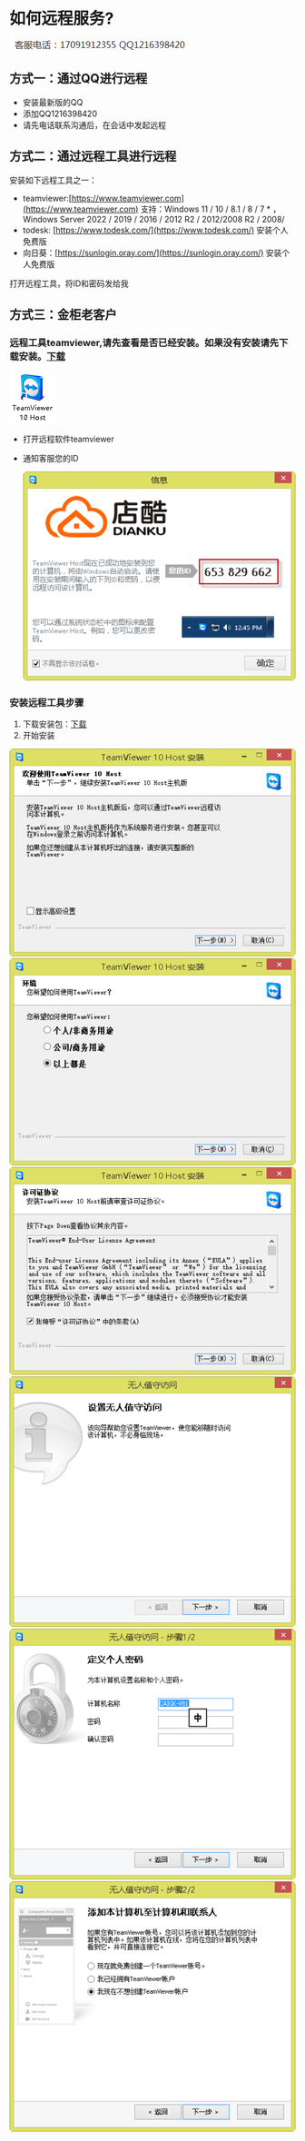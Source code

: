 # 如何远程服务?

![联系](assets/dianhua.png)

## 方式一：通过QQ进行远程

* 安装最新版的QQ
* 添加QQ1216398420
* 请先电话联系沟通后，在会话中发起远程

## 方式二：通过远程工具进行远程

安装如下远程工具之一：

* teamviewer:[https://www.teamviewer.com](https://www.teamviewer.com) 
  支持：Windows 11 / 10 / 8.1 / 8 / 7 * ，Windows Server 2022 / 2019 / 2016 / 2012 R2 / 2012/2008 R2 / 2008/
* todesk: [https://www.todesk.com/](https://www.todesk.com/)  安装个人免费版
* 向日葵：[https://sunlogin.oray.com/](https://sunlogin.oray.com/) 安装个人免费版

打开远程工具，将ID和密码发给我

## 方式三：金柜老客户

### 远程工具teamviewer,请先查看是否已经安装。如果没有安装请先下载安装。[下载](ref://assets/TeamViewer_Host_Setup.zip)

![图标](如何远程服务/teamviewer/teamviewerDesktopIcon.png)

* 打开远程软件teamviewer
* 通知客服您的ID

  ![id](如何远程服务/teamviewer/run01.png)

### 安装远程工具步骤

1. 下载安装包：[下载](ref://assets/TeamViewer_Host_Setup.zip)
2. 开始安装

  ![图标](如何远程服务/teamviewer/setup01.png)
  ![图标](如何远程服务/teamviewer/setup02.png)
  ![图标](如何远程服务/teamviewer/setup03.png)
  ![图标](如何远程服务/teamviewer/start01.png)
  ![图标](如何远程服务/teamviewer/start02.png)
  ![图标](如何远程服务/teamviewer/start03.png)
